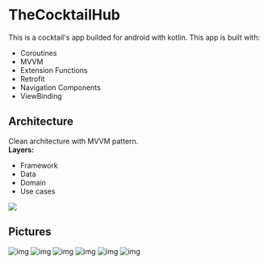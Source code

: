 # TheCocktailHub
This is a cocktail's app builded for android with kotlin. This app is built with:  
- Coroutines
- MVVM
- Extension Functions
- Retrofit
- Navigation Components
- ViewBinding
## Architecture
Clean architecture with MVVM pattern.  
**Layers:**  
- Framework  
- Data  
- Domain  
- Use cases

![](https://koenig-media.raywenderlich.com/uploads/2019/06/Android-Clean-Architecture.png)  

## Pictures
![img](https://i.imgur.com/SVjNNsT.jpg?1)
![img](https://i.imgur.com/zkyUgJb.jpg?1)
![img](https://i.imgur.com/5QatNe8.jpg?1)
![img](https://i.imgur.com/dRUzikB.jpg?1)
![img](https://i.imgur.com/RZpZcLZ.jpg)
![img](https://i.imgur.com/fxvY8qQ.jpg?1)

